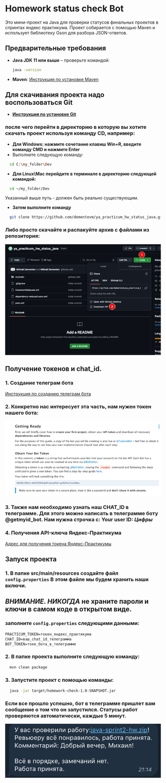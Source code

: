 # Homework status check Bot

Это мини-проект на Java для проверки статусов финальных проектов в спринтах яндекс практикума. Проект собирается с помощью Maven и использует библиотеку Gson для разбора JSON-ответов.

## Предварительные требования

- **Java JDK 11 или выше** – проверьте командой:
  ```bash
  java -version
- **Maven**:
  [Инструкция по установке Maven](https://habr.com/ru/articles/789344/)

## Для скачивания проекта надо воспользоваться Git
- **[Инструкция по установке Git](https://git-scm.com/book/ru/v2/%D0%92%D0%B2%D0%B5%D0%B4%D0%B5%D0%BD%D0%B8%D0%B5-%D0%A3%D1%81%D1%82%D0%B0%D0%BD%D0%BE%D0%B2%D0%BA%D0%B0-Git)**
### после чего перейти в директорию в которую вы хотите скачать проект используя команду CD, например:
- **Для Windows: нажмите сочетание клавиш Win+R, введите команду CMD и нажмите Enter**
- Выполните следующую команду:
```bash
  cd C:\my_folder\Dev
```
- **Для Linux\Mac перейдите в терминале в директорию следующей командой:**
```bash
  cd ~/my_folder/Dev
```
Указанный выше путь - должен быть реально существующим.
- **Затем выполните команду**
```bash
  git clone https://github.com/dementevm/ya_practicum_hw_status_java.git
```

### Либо просто скачайте и распакуйте архив с файлами из репозитория:
![Alt text](readme_resources/1.png)

## Получение токенов и chat_id.

### 1. Создание телеграм бота
[Инструкция по созданию телеграм бота](https://core.telegram.org/bots/tutorial)

### 2. Конкретно нас интересует эта часть, нам нужен токен нашего бота:
![Alt text](readme_resources/2.png)

### 3. Также нам необходимо узнать наш CHAT_ID в телеграмме. Для этого можно написать в телеграмме боту @getmyid_bot. Нам нужна строчка с: Your user ID: *Цифры*

### 4. Получения API-ключа Яндекс-Практикума
[Адрес для получения токена Яндекс-Практикумы](https://oauth.yandex.ru/authorize?response_type=token&client_id=1d0b9dd4d652455a9eb710d450ff456a)


## Запуск проекта
### 1. В папке src/main/resources создайте файл ```config.properties``` В этом файле мы будем хранить наши включи.

## *ВНИМАНИЕ. НИКОГДА* не храните пароли и ключи в самом коде в открытом виде.
### заполните ```config.properties``` следующими данными:
```
PRACTICUM_TOKEN=токен_яндекс_практикума
CHAT_ID=ваш_chat_id_телеграмма
BOT_TOKEN=токе_бота_в_телеграмме
```
### 2. В папке проекта выполните следующую команду:
```bash
  mvn clean package
```
### 3. Запустите проект с помощью команды:
```bash
  java -jar target/homework-check-1.0-SNAPSHOT.jar
```

### Если все прошло успешно, бот в телеграмме пришлет вам сообщение о том что он запустился. Статусы работ проверяются автоматически, каждые 5 минут.
![Alt text](readme_resources/3.png)